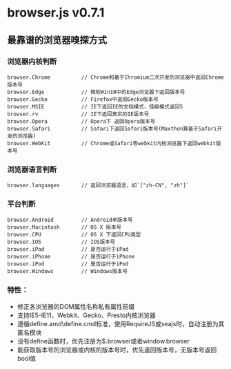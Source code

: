browser.js v0.7.1
==========

最靠谱的浏览器嗅探方式
--------------------------------------
### 浏览器内核判断
```Javescript
browser.Chrome			// Chrome和基于Chromium二次开发的浏览器中返回Chrome版本号
browser.Edge			// 微软Win10中的Edge浏览器下返回版本号
browser.Gecko			// Firefox中返回Gecko版本号
browser.MSIE			// IE下返回IE的文档模式，怪癖模式返回5
browser.rv				// IE下返回真实的IE版本号
browser.Opera			// Opera下 返回Opera版本号
browser.Safari			// Safari下返回Safari版本号(Maxthon算基于Safari开发的浏览器)
browser.WebKit			// Chrome或Safari等webkit内核浏览器下返回webkit版本号
```
### 浏览器语言判断
```Javescript
browser.languages		// 返回浏览器语言，如`["zh-CN", "zh"]`
```

### 平台判断
```Javescript
browser.Android			// Android卓版本号
browser.Macintosh		// OS X 版本号
browser.CPU				// OS X 下返回CPU类型
browser.IOS				// IOS版本号
browser.iPad			// 是否运行于iPad
browser.iPhone			// 是否运行于iPhone
browser.iPod			// 是否运行于iPod
browser.Windows			// Windows版本号
```

### 特性：

- 修正各浏览器的DOM属性名称私有属性前缀
- 支持IE5-IE11、Webkit、Gecko、Presto内核浏览器
- 遵循define.amd\define.cmd标准，使用RequireJS或seajs时，自动注册为其匿名模块
- 没有define函数时，优先注册为$.browser或者window.browser
- 能获取版本号的浏览器或内核的版本号时，优先返回版本号，无版本号返回bool值

